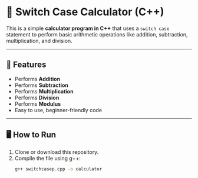 # 🔢 Switch Case Calculator (C++)

This is a simple **calculator program in C++** that uses a `switch case` statement to perform basic arithmetic operations like addition, subtraction, multiplication, and division.

---

## 🚀 Features
- Performs **Addition**
- Performs **Subtraction**
- Performs **Multiplication**
- Performs **Division**
- Performs **Modulus**
- Easy to use, beginner-friendly code

---

## 🖥️ How to Run
1. Clone or download this repository.
2. Compile the file using g++:
   ```bash
   g++ switchcasep.cpp -o calculator
